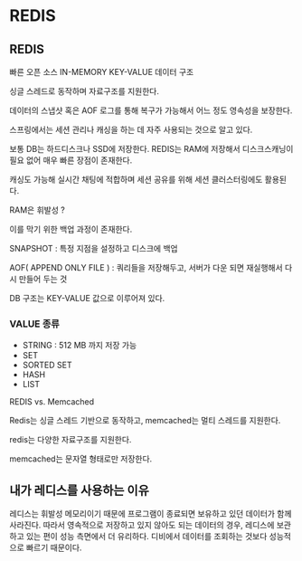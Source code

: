 # REDIS

## REDIS

빠른 오픈 소스 IN-MEMORY KEY-VALUE 데이터 구조 

싱글 스레드로 동작하며 자료구조를 지원한다.

데이터의 스냅샷 혹은 AOF 로그를 통해 복구가 가능해서 어느 정도 영속성을 보장한다.

스프링에서는 세션 관리나 캐싱을 하는 데 자주 사용되는 것으로 알고 있다.

보통 DB는 하드디스크나 SSD에 저장한다. REDIS는 RAM에 저장해서 디스크스캐닝이 필요 없어 매우 빠른 장점이 존재한다.

캐싱도 가능해 실시간 채팅에 적합하며 세션 공유를 위해 세션 클러스터링에도 활용된다.

RAM은 휘발성 ?

이를 막기 위한 백업 과정이 존재한다.

SNAPSHOT : 특정 지점을 설정하고 디스크에 백업

AOF( APPEND ONLY FILE ) : 쿼리들을 저장해두고, 서버가 다운 되면 재실행해서 다시 만들어 두는 것

DB 구조는 KEY-VALUE 값으로 이루어져 있다. 

### VALUE 종류

- STRING : 512 MB 까지 저장 가능
- SET
- SORTED SET
- HASH
- LIST

REDIS vs. Memcached

Redis는 싱글 스레드 기반으로 동작하고, memcached는 멀티 스레드를 지원한다.

redis는 다양한 자료구조를 지원한다.

memcached는 문자열 형태로만 저장한다.

## 내가 레디스를 사용하는 이유

레디스는 휘발성 메모리이기 때문에 프로그램이 종료되면 보유하고 있던 데이터가 함께 사라진다. 따라서 영속적으로 저장하고 있지 않아도 되는 데이터의 경우, 레디스에 보관하고 있는 편이 성능 측면에서 더 유리하다. 디비에서 데이터를 조회하는 것보다 성능적으로 빠르기 때문이다. 